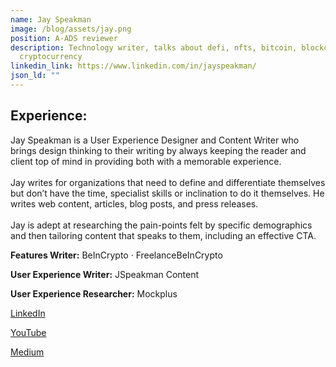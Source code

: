 ```yaml
---
name: Jay Speakman
image: /blog/assets/jay.png
position: A-ADS reviewer
description: Technology writer, talks about defi, nfts, bitcoin, blockchain, and
  cryptocurrency
linkedin_link: https://www.linkedin.com/in/jayspeakman/
json_ld: ""
---
```

## Experience:

Jay Speakman is a User Experience Designer and Content Writer who brings design thinking to their writing by always keeping the reader and client top of mind in providing both with a memorable experience. \
\
Jay writes for organizations that need to define and differentiate themselves but don’t have the time, specialist skills or inclination to do it themselves. He writes web content, articles, blog posts, and press releases.\
\
Jay is adept at researching the pain-points felt by specific demographics and then tailoring content that speaks to them, including an effective CTA.

**Features Writer:** BeInCrypto · FreelanceBeInCrypto [](https://www.linkedin.com/search/results/all/?keywords=JSpeakman+Content)

**User Experience Writer:** JSpeakman Content 

**User Experience Researcher:** Mockplus 

[L﻿inkedIn](https://www.linkedin.com/in/jayspeakman/)

[Y﻿ouTube](https://www.youtube.com/channel/UCkyb7Q14vlh_MmzrQsi3SaA) 

[M﻿edium](https://jay-speakman.medium.com/)